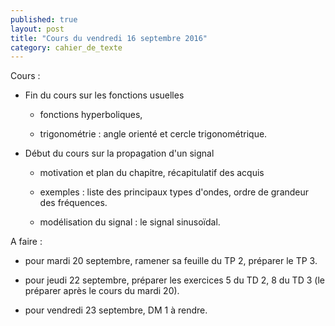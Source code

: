```yaml
---
published: true
layout: post
title: "Cours du vendredi 16 septembre 2016"
category: cahier_de_texte
---
```

Cours :

- Fin du cours sur les fonctions usuelles 

   - fonctions hyperboliques,

   - trigonométrie : angle orienté et cercle trigonométrique.

- Début du cours sur la propagation d'un signal

  - motivation et plan du chapitre, récapitulatif des acquis

  - exemples : liste des principaux types d'ondes, ordre de grandeur des fréquences.

  - modélisation du signal : le signal sinusoïdal.  

A faire : 

- pour mardi 20 septembre, ramener sa feuille du TP 2, préparer le TP 3.

- pour jeudi 22 septembre, préparer les exercices 5 du TD 2, 8 du TD 3 (le préparer après le cours du mardi 20).

- pour vendredi 23 septembre, DM 1 à rendre.
